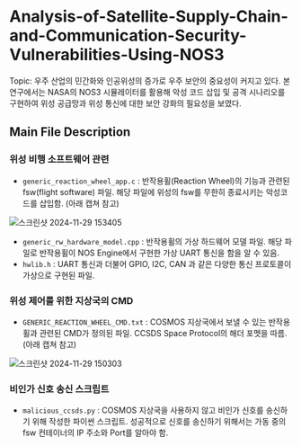 # Analysis-of-Satellite-Supply-Chain-and-Communication-Security-Vulnerabilities-Using-NOS3

Topic: 우주 산업의 민간화와 인공위성의 증가로 우주 보안의 중요성이 커지고 있다. 본 연구에서는 NASA의 NOS3 시뮬레이터를 활용해 악성 코드 삽입 및 공격 시나리오를 구현하여 위성 공급망과 위성 통신에 대한 보안 강화의 필요성을 보였다.

## Main File Description

### 위성 비행 소프트웨어 관련
- `generic_reaction_wheel_app.c` : 반작용휠(Reaction Wheel)의 기능과 관련된 fsw(flight software) 파일. 해당 파일에 위성의 fsw를 무한히 종료시키는 악성코드를 삽입함. (아래 캡쳐 참고)

![스크린샷 2024-11-29 153405](https://github.com/user-attachments/assets/b00a8ef4-03a9-4a75-829e-6103735be66f)

- `generic_rw_hardware_model.cpp` : 반작용휠의 가상 하드웨어 모델 파일. 해당 파일로 반작용휠이 NOS Engine에서 구현한 가상 UART 통신을 함을 알 수 있음.
- `hwlib.h` : UART 통신과 더불어 GPIO, I2C, CAN 과 같은 다양한 통신 프로토콜이 가상으로 구현된 파일. 

### 위성 제어를 위한 지상국의 CMD
- `GENERIC_REACTION_WHEEL_CMD.txt` : COSMOS 지상국에서 보낼 수 있는 반작용휠과 관련된 CMD가 정의된 파일. CCSDS Space Protocol의 해더 포멧을 따름. (아래 캡쳐 참고)

![스크린샷 2024-11-29 150303](https://github.com/user-attachments/assets/c7bfd72c-cd57-47da-9246-080895307ed3)


### 비인가 신호 송신 스크립트
- `malicious_ccsds.py` : COSMOS 지상국을 사용하지 않고 비인가 신호를 송신하기 위해 작성한 파이썬 스크립트. 성공적으로 신호를 송신하기 위해서는 가동 중의 fsw 컨테이너의 IP 주소와 Port를 알아야 함. 
